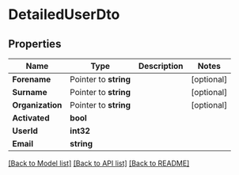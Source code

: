 # DetailedUserDto

## Properties

Name | Type | Description | Notes
------------ | ------------- | ------------- | -------------
**Forename** | Pointer to **string** |  | [optional] 
**Surname** | Pointer to **string** |  | [optional] 
**Organization** | Pointer to **string** |  | [optional] 
**Activated** | **bool** |  | 
**UserId** | **int32** |  | 
**Email** | **string** |  | 

[[Back to Model list]](../README.md#documentation-for-models) [[Back to API list]](../README.md#documentation-for-api-endpoints) [[Back to README]](../README.md)


